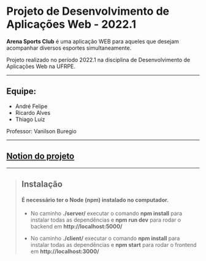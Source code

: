 # **Projeto de Desenvolvimento de Aplicações Web - 2022.1**

**Arena Sports Club** é uma aplicação WEB para aqueles que desejam acompanhar diversos esportes simultaneamente.

Projeto realizado no período 2022.1 na disciplina de Desenvolvimento de Aplicações Web na UFRPE.

***

## **Equipe:** 

- André Felipe
- Ricardo Alves
- Thiago Luiz

Professor: Vanilson Buregio

***

## [Notion do projeto](https://mini-earl-2a4.notion.site/Arena-Sports-Club-a3b396bb8fc346d38674615e2ac0fee1)

***

> ## **Instalação**
>
> #### É necessário ter o **Node (npm)** instalado no computador.
>
> - No caminho **./server/** executar o comando **npm install** para instalar todas as dependências e **npm run dev** para rodar o backend em **http://localhost:5000/**
>
> - No caminho **./client/** executar o comando **npm install** para instalar todas as dependências e **npm start** para rodar o frontend em **http://localhost:3000/**
